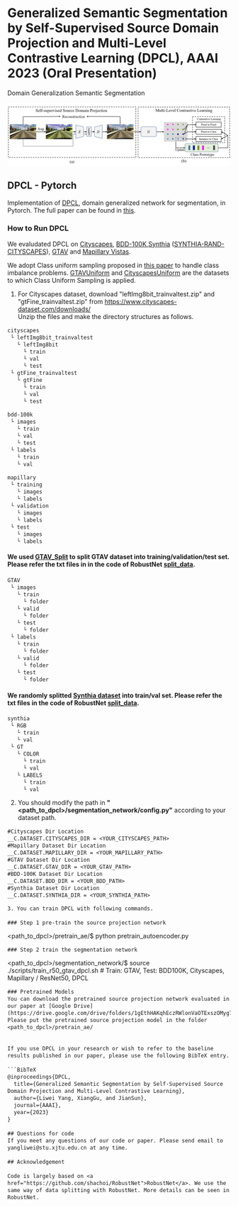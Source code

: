 # Generalized Semantic Segmentation by Self-Supervised Source Domain Projection and Multi-Level Contrastive Learning (DPCL), AAAI 2023 (Oral Presentation) 
Domain Generalization Semantic Segmentation

<img src="./dpcl_framework.png"></img>

## DPCL - Pytorch

Implementation of <a href="https://doi.org/10.1609/aaai.v37i9.26280">DPCL</a>, domain generalized network for segmentation, in Pytorch. The full paper can be found in <a href="https://arxiv.org/abs/2303.01906">this</a>.

### How to Run DPCL
We evaludated DPCL on [Cityscapes](https://www.cityscapes-dataset.com/), [BDD-100K](https://bair.berkeley.edu/blog/2018/05/30/bdd/),[Synthia](https://synthia-dataset.net/downloads/) ([SYNTHIA-RAND-CITYSCAPES](http://synthia-dataset.net/download/808/)), [GTAV](https://download.visinf.tu-darmstadt.de/data/from_games/) and [Mapillary Vistas](https://www.mapillary.com/dataset/vistas?pKey=2ix3yvnjy9fwqdzwum3t9g&lat=20&lng=0&z=1.5).

We adopt Class uniform sampling proposed in [this paper](https://openaccess.thecvf.com/content_CVPR_2019/papers/Zhu_Improving_Semantic_Segmentation_via_Video_Propagation_and_Label_Relaxation_CVPR_2019_paper.pdf) to handle class imbalance problems. [GTAVUniform](https://github.com/shachoi/RobustNet/blob/0538c69954c030273b3df952f90347572ecac53b/datasets/gtav.py#L306) and [CityscapesUniform](https://github.com/shachoi/RobustNet/blob/0538c69954c030273b3df952f90347572ecac53b/datasets/cityscapes.py#L324) are the datasets to which Class Uniform Sampling is applied.


1. For Cityscapes dataset, download "leftImg8bit_trainvaltest.zip" and "gtFine_trainvaltest.zip" from https://www.cityscapes-dataset.com/downloads/<br>
Unzip the files and make the directory structures as follows.
```
cityscapes
 └ leftImg8bit_trainvaltest
   └ leftImg8bit
     └ train
     └ val
     └ test
 └ gtFine_trainvaltest
   └ gtFine
     └ train
     └ val
     └ test
```
```
bdd-100k
 └ images
   └ train
   └ val
   └ test
 └ labels
   └ train
   └ val
```
```
mapillary
 └ training
   └ images
   └ labels
 └ validation
   └ images
   └ labels
 └ test
   └ images
   └ labels
```

#### We used [GTAV_Split](https://download.visinf.tu-darmstadt.de/data/from_games/code/read_mapping.zip) to split GTAV dataset into training/validation/test set. Please refer the txt files in in the code of RobustNet [split_data](https://github.com/shachoi/RobustNet/tree/main/split_data).

```
GTAV
 └ images
   └ train
     └ folder
   └ valid
     └ folder
   └ test   
     └ folder
 └ labels
   └ train
     └ folder
   └ valid
     └ folder
   └ test   
     └ folder
```

#### We randomly splitted [Synthia dataset](http://synthia-dataset.net/download/808/) into train/val set. Please refer the txt files in the code of RobustNet [split_data](https://github.com/shachoi/RobustNet/tree/main/split_data).

```
synthia
 └ RGB
   └ train
   └ val
 └ GT
   └ COLOR
     └ train
     └ val
   └ LABELS
     └ train
     └ val
```
2. You should modify the path in **"<path_to_dpcl>/segmentation_network/config.py"** according to your dataset path.
```
#Cityscapes Dir Location
__C.DATASET.CITYSCAPES_DIR = <YOUR_CITYSCAPES_PATH>
#Mapillary Dataset Dir Location
__C.DATASET.MAPILLARY_DIR = <YOUR_MAPILLARY_PATH>
#GTAV Dataset Dir Location
__C.DATASET.GTAV_DIR = <YOUR_GTAV_PATH>
#BDD-100K Dataset Dir Location
__C.DATASET.BDD_DIR = <YOUR_BDD_PATH>
#Synthia Dataset Dir Location
__C.DATASET.SYNTHIA_DIR = <YOUR_SYNTHIA_PATH>
```
```
3. You can train DPCL with following commands.

### Step 1 pre-train the source projection network
```
<path_to_dpcl>/pretrain_ae/$ python pretrain_autoencoder.py
```
### Step 2 train the segmentation network
```
<path_to_dpcl>/segmentation_network/$ source ./scripts/train_r50_gtav_dpcl.sh # Train: GTAV, Test: BDD100K, Cityscapes, Mapillary / ResNet50, DPCL
```
### Pretrained Models
You can download the pretrained source projection network evaluated in our paper at [Google Drive](https://drive.google.com/drive/folders/1gEthHAKqhEczRWlonVaOTExszOMyg7ju). Please put the pretrained source projection model in the folder <path_to_dpcl>/pretrain_ae/


If you use DPCL in your research or wish to refer to the baseline results published in our paper, please use the following BibTeX entry.

```BibTeX
@inproceedings{DPCL,
  title={Generalized Semantic Segmentation by Self-Supervised Source Domain Projection and Multi-Level Contrastive Learning},
  author={Liwei Yang, XiangGu, and JianSun},
  journal={AAAI},
  year={2023}
}

## Questions for code
If you meet any questions of our code or paper. Please send email to yangliwei@stu.xjtu.edu.cn at any time. 

## Acknowledgement

Code is largely based on <a href="https://github.com/shachoi/RobustNet">RobustNet</a>. We use the same way of data splitting with RobustNet. More details can be seen in RobustNet.
